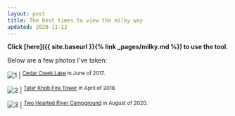 ```yaml
---
layout: post
title: The best times to view the milky way
updated: 2020-11-12
---
```


**Click [here]({{ site.baseurl }}{% link _pages/milky.md %}) to use the tool.**

Below are a few photos I've taken:

![1](https://file.aarosmit.com/file/aarosmit-site/media/milky-way-lake.jpg) | <sup>[Cedar Creek Lake](https://goo.gl/maps/5KurHojgFZqE2Dqo8) in June of 2017.</sup>

![2](https://file.aarosmit.com/file/aarosmit-site/media/tater-knob-milky-way.jpg) | <sup>[Tater Knob Fire Tower](https://goo.gl/maps/Zdh7FGMBe6LPyCE58) in April of 2018.</sup>

![3](https://file.aarosmit.com/file/aarosmit-site/media/two-hearted-milky-way.jpg) | <sup>[Two Hearted River Campground](https://goo.gl/maps/6QVS7mCEoEVm8zUg6) in August of 2020.</sup>

